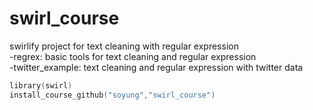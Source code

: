 # swirl_course
swirlify project for text cleaning with regular expression <br />
-regrex: basic tools for text cleaning and regular expression <br /> 
-twitter_example: text cleaning and regular expression with twitter data <br /> 

```S
library(swirl)
install_course_github("soyung","swirl_course")
```

